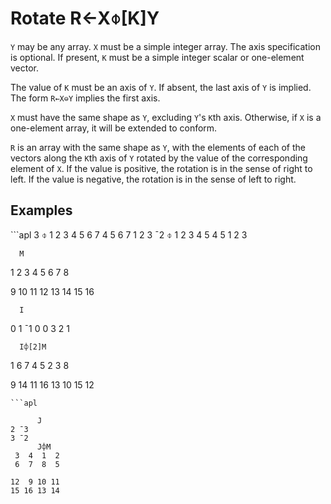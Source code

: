 <div style="display: none;">
  ⌽
</div>






<h1 class="heading"><span class="name">Rotate</span> <span class="command">R←X⌽[K]Y</span></h1>



`Y` may be any array.  `X` must be a simple integer array.  The axis specification is optional.  If present, `K` must be a simple integer scalar or one-element vector.


The value of `K` must be an axis of `Y`.  If absent, the last axis of `Y` is implied.  The form `R←X⊖Y` implies the first axis.


`X` must have the same shape as `Y`, excluding `Y`'s `K`th axis. Otherwise, if `X` is a one-element array, it will be extended to conform.


`R` is an array with the same shape as `Y`, with the elements of each of the vectors along the `K`th axis of `Y` rotated by the value of the corresponding element of `X`.  If the value is positive, the rotation is in the sense of right to left.  If the value is negative, the rotation is in the sense of left to right.


<h2 class="example">Examples</h2>
```apl
      3 ⌽ 1 2 3 4 5 6 7
4 5 6 7 1 2 3
      ¯2 ⌽ 1 2 3 4 5
4 5 1 2 3
 
      M
 1  2  3  4
 5  6  7  8
 
 9 10 11 12
13 14 15 16
 
      I
0 1 ¯1 0
0 3  2 1

      I⌽[2]M
 1  6  7  4
 5  2  3  8
 
 9 14 11 16
13 10 15 12

```
```apl
 
      J
2 ¯3
3 ¯2
      J⌽M
 3  4  1  2
 6  7  8  5
 
12  9 10 11
15 16 13 14
 
```


